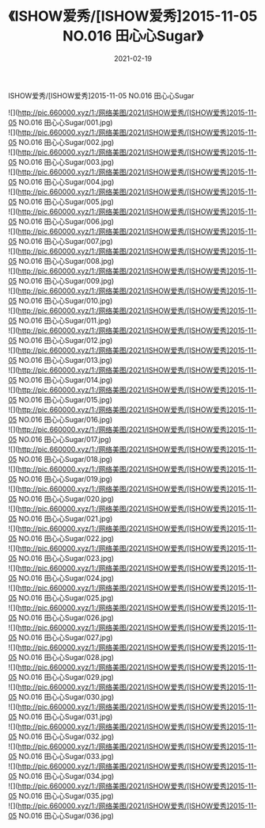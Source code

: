 ﻿---
layout: post
title:  《ISHOW爱秀/[ISHOW爱秀]2015-11-05 NO.016 田心心Sugar》
date:   2021-02-19
img: http://pic.660000.xyz/1:/网络美图/2021/ISHOW爱秀/[ISHOW爱秀]2015-11-05 NO.016 田心心Sugar/000.jpg
categories: [美女, 清纯, 唯美]
---

ISHOW爱秀/[ISHOW爱秀]2015-11-05 NO.016 田心心Sugar

 ![](http://pic.660000.xyz/1:/网络美图/2021/ISHOW爱秀/[ISHOW爱秀]2015-11-05 NO.016 田心心Sugar/001.jpg) <br>![](http://pic.660000.xyz/1:/网络美图/2021/ISHOW爱秀/[ISHOW爱秀]2015-11-05 NO.016 田心心Sugar/002.jpg) <br>![](http://pic.660000.xyz/1:/网络美图/2021/ISHOW爱秀/[ISHOW爱秀]2015-11-05 NO.016 田心心Sugar/003.jpg) <br>![](http://pic.660000.xyz/1:/网络美图/2021/ISHOW爱秀/[ISHOW爱秀]2015-11-05 NO.016 田心心Sugar/004.jpg) <br>![](http://pic.660000.xyz/1:/网络美图/2021/ISHOW爱秀/[ISHOW爱秀]2015-11-05 NO.016 田心心Sugar/005.jpg) <br>![](http://pic.660000.xyz/1:/网络美图/2021/ISHOW爱秀/[ISHOW爱秀]2015-11-05 NO.016 田心心Sugar/006.jpg) <br>![](http://pic.660000.xyz/1:/网络美图/2021/ISHOW爱秀/[ISHOW爱秀]2015-11-05 NO.016 田心心Sugar/007.jpg) <br>![](http://pic.660000.xyz/1:/网络美图/2021/ISHOW爱秀/[ISHOW爱秀]2015-11-05 NO.016 田心心Sugar/008.jpg) <br>![](http://pic.660000.xyz/1:/网络美图/2021/ISHOW爱秀/[ISHOW爱秀]2015-11-05 NO.016 田心心Sugar/009.jpg) <br>![](http://pic.660000.xyz/1:/网络美图/2021/ISHOW爱秀/[ISHOW爱秀]2015-11-05 NO.016 田心心Sugar/010.jpg) <br>![](http://pic.660000.xyz/1:/网络美图/2021/ISHOW爱秀/[ISHOW爱秀]2015-11-05 NO.016 田心心Sugar/011.jpg) <br>![](http://pic.660000.xyz/1:/网络美图/2021/ISHOW爱秀/[ISHOW爱秀]2015-11-05 NO.016 田心心Sugar/012.jpg) <br>![](http://pic.660000.xyz/1:/网络美图/2021/ISHOW爱秀/[ISHOW爱秀]2015-11-05 NO.016 田心心Sugar/013.jpg) <br>![](http://pic.660000.xyz/1:/网络美图/2021/ISHOW爱秀/[ISHOW爱秀]2015-11-05 NO.016 田心心Sugar/014.jpg) <br>![](http://pic.660000.xyz/1:/网络美图/2021/ISHOW爱秀/[ISHOW爱秀]2015-11-05 NO.016 田心心Sugar/015.jpg) <br>![](http://pic.660000.xyz/1:/网络美图/2021/ISHOW爱秀/[ISHOW爱秀]2015-11-05 NO.016 田心心Sugar/016.jpg) <br>![](http://pic.660000.xyz/1:/网络美图/2021/ISHOW爱秀/[ISHOW爱秀]2015-11-05 NO.016 田心心Sugar/017.jpg) <br>![](http://pic.660000.xyz/1:/网络美图/2021/ISHOW爱秀/[ISHOW爱秀]2015-11-05 NO.016 田心心Sugar/018.jpg) <br>![](http://pic.660000.xyz/1:/网络美图/2021/ISHOW爱秀/[ISHOW爱秀]2015-11-05 NO.016 田心心Sugar/019.jpg) <br>![](http://pic.660000.xyz/1:/网络美图/2021/ISHOW爱秀/[ISHOW爱秀]2015-11-05 NO.016 田心心Sugar/020.jpg) <br>![](http://pic.660000.xyz/1:/网络美图/2021/ISHOW爱秀/[ISHOW爱秀]2015-11-05 NO.016 田心心Sugar/021.jpg) <br>![](http://pic.660000.xyz/1:/网络美图/2021/ISHOW爱秀/[ISHOW爱秀]2015-11-05 NO.016 田心心Sugar/022.jpg) <br>![](http://pic.660000.xyz/1:/网络美图/2021/ISHOW爱秀/[ISHOW爱秀]2015-11-05 NO.016 田心心Sugar/023.jpg) <br>![](http://pic.660000.xyz/1:/网络美图/2021/ISHOW爱秀/[ISHOW爱秀]2015-11-05 NO.016 田心心Sugar/024.jpg) <br>![](http://pic.660000.xyz/1:/网络美图/2021/ISHOW爱秀/[ISHOW爱秀]2015-11-05 NO.016 田心心Sugar/025.jpg) <br>![](http://pic.660000.xyz/1:/网络美图/2021/ISHOW爱秀/[ISHOW爱秀]2015-11-05 NO.016 田心心Sugar/026.jpg) <br>![](http://pic.660000.xyz/1:/网络美图/2021/ISHOW爱秀/[ISHOW爱秀]2015-11-05 NO.016 田心心Sugar/027.jpg) <br>![](http://pic.660000.xyz/1:/网络美图/2021/ISHOW爱秀/[ISHOW爱秀]2015-11-05 NO.016 田心心Sugar/028.jpg) <br>![](http://pic.660000.xyz/1:/网络美图/2021/ISHOW爱秀/[ISHOW爱秀]2015-11-05 NO.016 田心心Sugar/029.jpg) <br>![](http://pic.660000.xyz/1:/网络美图/2021/ISHOW爱秀/[ISHOW爱秀]2015-11-05 NO.016 田心心Sugar/030.jpg) <br>![](http://pic.660000.xyz/1:/网络美图/2021/ISHOW爱秀/[ISHOW爱秀]2015-11-05 NO.016 田心心Sugar/031.jpg) <br>![](http://pic.660000.xyz/1:/网络美图/2021/ISHOW爱秀/[ISHOW爱秀]2015-11-05 NO.016 田心心Sugar/032.jpg) <br>![](http://pic.660000.xyz/1:/网络美图/2021/ISHOW爱秀/[ISHOW爱秀]2015-11-05 NO.016 田心心Sugar/033.jpg) <br>![](http://pic.660000.xyz/1:/网络美图/2021/ISHOW爱秀/[ISHOW爱秀]2015-11-05 NO.016 田心心Sugar/034.jpg) <br>![](http://pic.660000.xyz/1:/网络美图/2021/ISHOW爱秀/[ISHOW爱秀]2015-11-05 NO.016 田心心Sugar/035.jpg) <br>![](http://pic.660000.xyz/1:/网络美图/2021/ISHOW爱秀/[ISHOW爱秀]2015-11-05 NO.016 田心心Sugar/036.jpg) <br>